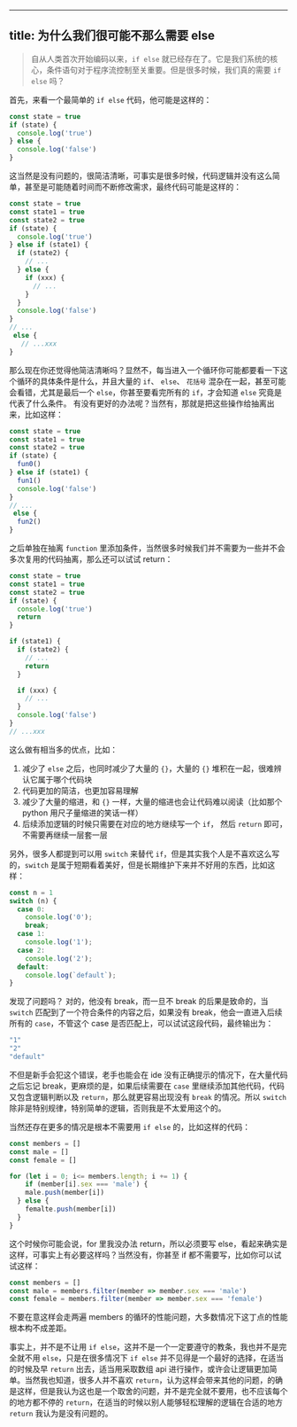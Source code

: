 
---
title: 为什么我们很可能不那么需要 else
---

> 自从人类首次开始编码以来，`if else` 就已经存在了。它是我们系统的核心，条件语句对于程序流控制至关重要。但是很多时候，我们真的需要 `if else` 吗？  

首先，来看一个最简单的 `if else` 代码，他可能是这样的：
``` javascript
const state = true
if (state) {
  console.log('true')
} else {
  console.log('false')
}
```

这当然是没有问题的，很简洁清晰，可事实是很多时候，代码逻辑并没有这么简单，甚至是可能随着时间而不断修改需求，最终代码可能是这样的：
``` javascript
const state = true
const state1 = true
const state2 = true
if (state) {
  console.log('true')
} else if (state1) {
  if (state2) {
    // ...
  } else {
    if (xxx) {
      // ...
    }
  }
  console.log('false')
} 
// ...
 else {
   // ...xxx
}
```

那么现在你还觉得他简洁清晰吗？显然不，每当进入一个循环你可能都要看一下这个循环的具体条件是什么，并且大量的 `if`、 `else`、 ` 花括号 ` 混杂在一起，甚至可能会看错，尤其是最后一个 `else`，你甚至要看完所有的 `if`，才会知道 `else` 究竟是代表了什么条件。
有没有更好的办法呢？当然有，那就是把这些操作给抽离出来，比如这样：
``` javascript
const state = true
const state1 = true
const state2 = true
if (state) {
  fun0()
} else if (state1) {
  fun1()
  console.log('false')
} 
// ...
 else {
  fun2()
}
```

之后单独在抽离 `function` 里添加条件，当然很多时候我们并不需要为一些并不会多次复用的代码抽离，那么还可以试试 return：
``` javascript
const state = true
const state1 = true
const state2 = true
if (state) {
  console.log('true')
  return
} 

if (state1) {
  if (state2) {
    // ...
    return
  } 

  if (xxx) {
    // ...
  }
  console.log('false')
} 
// ...xxx
```
这么做有相当多的优点，比如：
1. 减少了 `else` 之后，也同时减少了大量的 `{}`，大量的 `{}` 堆积在一起，很难辨认它属于哪个代码块
2. 代码更加的简洁，也更加容易理解
3. 减少了大量的缩进，和 `{}` 一样，大量的缩进也会让代码难以阅读（比如那个 python 用尺子量缩进的笑话一样）
4. 后续添加逻辑的时候只需要在对应的地方继续写一个 `if`， 然后 `return` 即可，不需要再继续一层套一层



另外，很多人都提到可以用 `switch` 来替代 `if`，但是其实我个人是不喜欢这么写的，`switch` 是属于短期看着美好，但是长期维护下来并不好用的东西，比如这样：
``` javascript
const n = 1
switch (n) {
  case 0:
    console.log('0');
    break;
  case 1:
    console.log('1');
  case 2:
    console.log('2');
  default:
    console.log(`default`);
}
```

发现了问题吗？ 对的，他没有 break，而一旦不 break 的后果是致命的，当 `switch` 匹配到了一个符合条件的内容之后，如果没有 break，他会一直进入后续所有的 `case`，不管这个 case 是否匹配上，可以试试这段代码，最终输出为：
``` javascript
"1"
"2"
"default"
```

不但是新手会犯这个错误，老手也能会在 ide 没有正确提示的情况下，在大量代码之后忘记 break，更麻烦的是，如果后续需要在 `case` 里继续添加其他代码，代码又包含逻辑判断以及 `return`，那么就更容易出现没有 `break` 的情况。所以 `switch` 除非是特别规律，特别简单的逻辑，否则我是不太爱用这个的。

当然还存在更多的情况是根本不需要用 `if else` 的，比如这样的代码：
``` javascript
const members = []
const male = []
const female = []

for (let i = 0; i<= members.length; i += 1) {
	if (member[i].sex === 'male') {
    male.push(member[i])
  } else {
    femalte.push(member[i])
  }
}
```

这个时候你可能会说，for 里我没办法 return，所以必须要写 else，看起来确实是这样，可事实上有必要这样吗？当然没有，你甚至 if 都不需要写，比如你可以试试这样：
``` javascript
const members = []
const male = members.filter(member => member.sex === 'male')
const female = members.filter(member => member.sex === 'female')
```
不要在意这样会走两遍 members 的循环的性能问题，大多数情况下这丁点的性能根本构不成差距。

事实上，并不是不让用 `if else`，这并不是一个一定要遵守的教条，我也并不是完全就不用 `else`，只是在很多情况下 `if else` 并不见得是一个最好的选择，在适当的时候及早 `return` 出去，适当用采取数组 api 进行操作，或许会让逻辑更加简单。当然我也知道，很多人并不喜欢 `return`，认为这样会带来其他的问题，的确是这样，但是我认为这也是一个取舍的问题，并不是完全就不要用，也不应该每个的地方都不停的 `return`，在适当的时候以别人能够轻松理解的逻辑在合适的地方 `return` 我认为是没有问题的。
